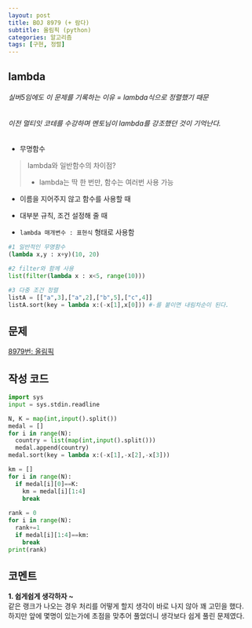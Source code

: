 ```yaml
---
layout: post
title: BOJ 8979 (+ 람다)
subtitle: 올림픽 (python)
categories: 알고리즘
tags: [구현, 정렬]
---
```


lambda
---
###### 실버5임에도 이 문제를 기록하는 이유 = lambda식으로 정렬했기 때문  
###### 이전 멀티잇 코테를 수강하며 멘토님이 lambda를 강조했던 것이 기억난다.  
- 무명함수
> lambda와 일반함수의 차이점?
> - lambda는 딱 한 번만, 함수는 여러번 사용 가능
- 이름을 지어주지 않고 함수를 사용할 때
- 대부분 규칙, 조건 설정해 줄 때   

- ```lambda 매개변수 : 표현식``` 형태로 사용함
```python
#1 일반적인 무명함수
(lambda x,y : x+y)(10, 20)

#2 filter와 함께 사용
list(filter(lambda x : x<5, range(10)))

#3 다중 조건 정렬
listA = [["a",3],["a",2],["b",5],["c",4]]
listA.sort(key = lambda x:(-x[1],x[0])) #-를 붙이면 내림차순이 된다.
```

문제
---
[8979번: 올림픽](https://www.acmicpc.net/problem/8979)

작성 코드
---
```python
import sys
input = sys.stdin.readline

N, K = map(int,input().split())
medal = []
for i in range(N):
  country = list(map(int,input().split()))
  medal.append(country)
medal.sort(key = lambda x:(-x[1],-x[2],-x[3]))

km = []
for i in range(N):
  if medal[i][0]==K:
    km = medal[i][1:4]
    break
    
rank = 0
for i in range(N):
  rank+=1
  if medal[i][1:4]==km:
    break
print(rank)
```

코멘트
---
**1. 쉽게쉽게 생각하자 ~**  
   같은 랭크가 나오는 경우 처리를 어떻게 할지 생각이 바로 나지 않아 꽤 고민을 했다.   
   하지만 앞에 몇명이 있는가에 초점을 맞추어 풀었더니 생각보다 쉽게 풀린 문제였다.